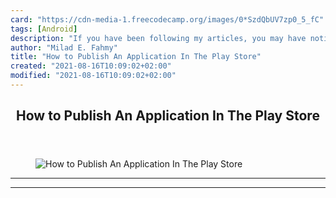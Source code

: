 ```yaml
---
card: "https://cdn-media-1.freecodecamp.org/images/0*SzdQbUV7zp0_5_fC"
tags: [Android]
description: "If you have been following my articles, you may have noticed "
author: "Milad E. Fahmy"
title: "How to Publish An Application In The Play Store"
created: "2021-08-16T10:09:02+02:00"
modified: "2021-08-16T10:09:02+02:00"
---
```

<div class="site-wrapper">
<main id="site-main" class="site-main outer">
<div class="inner">
<article class="post-full post tag-android tag-tech tag-coding tag-apps-tag tag-web-development ">
<header class="post-full-header">
<h1 class="post-full-title">How to Publish An Application In The Play Store</h1>
</header>
<figure class="post-full-image">
<picture>
<source media="(max-width: 700px)" sizes="1px" srcset="data:image/gif;base64,R0lGODlhAQABAIAAAAAAAP///yH5BAEAAAAALAAAAAABAAEAAAIBRAA7 1w">
<source media="(min-width: 701px)" sizes="(max-width: 800px) 400px,
(max-width: 1170px) 700px,
1400px" srcset="https://cdn-media-1.freecodecamp.org/images/0*SzdQbUV7zp0_5_fC 300w,
https://cdn-media-1.freecodecamp.org/images/0*SzdQbUV7zp0_5_fC 600w,
https://cdn-media-1.freecodecamp.org/images/0*SzdQbUV7zp0_5_fC 1000w,
https://cdn-media-1.freecodecamp.org/images/0*SzdQbUV7zp0_5_fC 2000w">
<img onerror="this.style.display='none'" src="https://cdn-media-1.freecodecamp.org/images/0*SzdQbUV7zp0_5_fC" alt="How to Publish An Application In The Play Store">
</picture>
</figure>
<section class="post-full-content">
<div class="post-content">
</div>
<hr>
<hr>
</section>
</article>
</div>
</main>
</div>
<!-- Google Tag Manager (noscript) -->
<!-- End Google Tag Manager (noscript) -->
